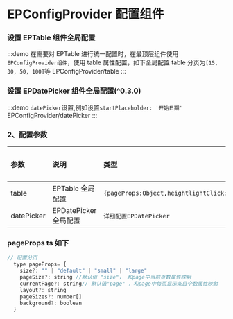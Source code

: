 # EPConfigProvider 配置组件

### 设置 EPTable 组件全局配置

:::demo 在需要对 EPTable 进行统一配置时，在最顶层组件使用 `EPConfigProvider组件`，使用 table 属性配置，如下全局配置 table 分页为`[15, 30, 50, 100]`等
EPConfigProvider/table
:::

### 设置 EPDatePicker 组件全局配置(^0.3.0)

:::demo `datePicker`设置,例如设置`startPlaceholder: '开始日期'`
EPConfigProvider/datePicker
:::

### 2、配置参数

| 参数       | 说明                  | 类型                                          | 默认值 |
| :--------- | :-------------------- | :-------------------------------------------- | :----- |
| table      | EPTable 全局配置      | `{pageProps:Object,heightlightClick:boolean}` | -      |
| datePicker | EPDatePicker 全局配置 | `详细配置EPDatePicker`                        | -      |

### pageProps ts 如下

```javascript
// 配置分页
  type pageProps= {
    size?: "" | "default" | "small" | "large"
    pageSize?: string //默认值 "size"， 和page中当前页数属性映射
    currentPage?: string// 默认值"page" ，和page中每页显示条目个数属性映射
    layout?: string
    pageSizes?: number[]
    background?: boolean
  }
```
